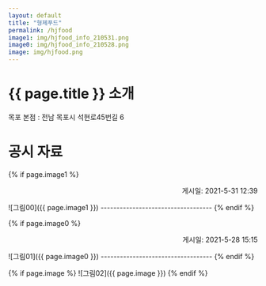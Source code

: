 ```yaml
---
layout: default
title: "형제푸드"
permalink: /hjfood
image1: img/hjfood_info_210531.png
image0: img/hjfood_info_210528.png
image: img/hjfood.png
---
```


# {{ page.title }} 소개

목포 본점 : 전남 목포시 석현로45번길 6

# 공시 자료

{% if page.image1 %}
<p style="text-align: right;">게시일: 2021-5-31 12:39</p>
![그림00]({{ page.image1 }})
-----------------------------------
{% endif %}
 
{% if page.image0 %}
<p style="text-align: right;">게시일: 2021-5-28 15:15</p>
![그림01]({{ page.image0 }})
-----------------------------------
{% endif %}

{% if page.image %}
![그림02]({{ page.image }})
{% endif %}

